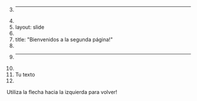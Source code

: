 3.	---
4.	
5.	layout: slide
6.	
7.	title: "Bienvenidos a la segunda página!"
8.	
9.	---
10.	
11.	Tu texto
12.	
Utiliza la flecha hacia la izquierda para volver!
